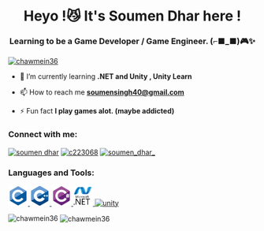 <h1 align="center">Heyo !😼 It's Soumen Dhar here !</h1>
<h3 align="center">Learning to be a Game Developer / Game Engineer. (⌐■_■)🎮✨</h3>

<p align="left"> <a href="https://github.com/ryo-ma/github-profile-trophy"><img src="https://github-profile-trophy.vercel.app/?username=chawmein36" alt="chawmein36" /></a> </p>

- 🌱 I’m currently learning **.NET and Unity , Unity Learn**

- 📫 How to reach me **soumensingh40@gmail.com**

- ⚡ Fun fact **I play games alot. (maybe addicted)**

<h3 align="left">Connect with me:</h3>
<p align="left">
<a href="https://fb.com/soumen dhar" target="blank"><img align="center" src="https://raw.githubusercontent.com/rahuldkjain/github-profile-readme-generator/master/src/images/icons/Social/facebook.svg" alt="soumen dhar" height="30" width="40" /></a>
<a href="https://codeforces.com/profile/c223068" target="blank"><img align="center" src="https://raw.githubusercontent.com/rahuldkjain/github-profile-readme-generator/master/src/images/icons/Social/codeforces.svg" alt="c223068" height="30" width="40" /></a>
<a href="https://www.instagram.com/soumen_dhar_/" target="blank"><img align="center" src="https://raw.githubusercontent.com/rahuldkjain/github-profile-readme-generator/master/src/images/icons/Social/codeforces.svg" alt="soumen_dhar_" height="30" width="40" /></a>
</p>

<h3 align="left">Languages and Tools:</h3>
<p align="left"> <a href="https://www.cprogramming.com/" target="_blank" rel="noreferrer"> <img src="https://raw.githubusercontent.com/devicons/devicon/master/icons/c/c-original.svg" alt="c" width="40" height="40"/> </a> <a href="https://www.w3schools.com/cpp/" target="_blank" rel="noreferrer"> <img src="https://raw.githubusercontent.com/devicons/devicon/master/icons/cplusplus/cplusplus-original.svg" alt="cplusplus" width="40" height="40"/> </a> <a href="https://www.w3schools.com/cs/" target="_blank" rel="noreferrer"> <img src="https://raw.githubusercontent.com/devicons/devicon/master/icons/csharp/csharp-original.svg" alt="csharp" width="40" height="40"/> </a> <a href="https://dotnet.microsoft.com/" target="_blank" rel="noreferrer"> <img src="https://raw.githubusercontent.com/devicons/devicon/master/icons/dot-net/dot-net-original-wordmark.svg" alt="dotnet" width="40" height="40"/> </a> <a href="https://unity.com/" target="_blank" rel="noreferrer"> <img src="https://www.vectorlogo.zone/logos/unity3d/unity3d-icon.svg" alt="unity" width="40" height="40"/> </a> </p>

<p><img align="left" src="https://github-readme-stats.vercel.app/api/top-langs?username=chawmein36&show_icons=true&locale=en&layout=compact" alt="chawmein36" /></p>

<p>&nbsp;<img align="center" src="https://github-readme-stats.vercel.app/api?username=chawmein36&show_icons=true&locale=en" alt="chawmein36" /></p>
